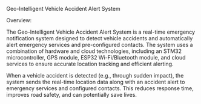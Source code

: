 Geo-Intelligent Vehicle Accident Alert System

Overview:

The Geo-Intelligent Vehicle Accident Alert System is a real-time emergency notification system designed to detect vehicle accidents and automatically alert emergency services and pre-configured contacts. The system uses a combination of hardware and cloud technologies, including an STM32 microcontroller, GPS module, ESP32 Wi-Fi/Bluetooth module, and cloud services to ensure accurate location tracking and efficient alerting.

When a vehicle accident is detected (e.g., through sudden impact), the system sends the real-time location data along with an accident alert to emergency services and configured contacts. This reduces response time, improves road safety, and can potentially save lives.
